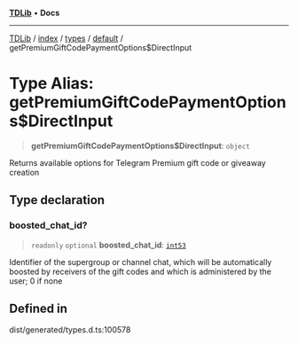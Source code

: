 [**TDLib**](../../../../../../README.md) • **Docs**

***

[TDLib](../../../../../../modules.md) / [index](../../../../../README.md) / [types](../../../README.md) / [default](../README.md) / getPremiumGiftCodePaymentOptions$DirectInput

# Type Alias: getPremiumGiftCodePaymentOptions$DirectInput

> **getPremiumGiftCodePaymentOptions$DirectInput**: `object`

Returns available options for Telegram Premium gift code or giveaway creation

## Type declaration

### boosted\_chat\_id?

> `readonly` `optional` **boosted\_chat\_id**: [`int53`](int53-1.md)

Identifier of the supergroup or channel chat, which will be automatically boosted by receivers of the gift codes and which is administered by the user; 0 if none

## Defined in

dist/generated/types.d.ts:100578
